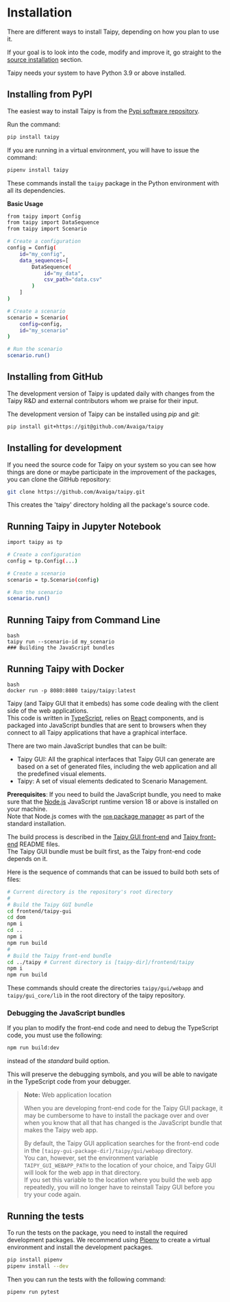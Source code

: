 # Installation

There are different ways to install Taipy, depending on how you plan to use it.

If your goal is to look into the code, modify and improve it, go straight
to the [source installation](#installing-for-development) section.

Taipy needs your system to have Python 3.9 or above installed.

## Installing from PyPI

The easiest way to install Taipy is from the
[Pypi software repository](https://pypi.org/project/taipy/).

Run the command:
```bash
pip install taipy
```

If you are running in a virtual environment, you will have to issue the command:
```bash
pipenv install taipy
```

These commands install the `taipy` package in the Python environment with all its
dependencies.

**Basic Usage**

```bash 
from taipy import Config
from taipy import DataSequence
from taipy import Scenario

# Create a configuration
config = Config(
    id="my_config",
    data_sequences=[
        DataSequence(
            id="my_data",
            csv_path="data.csv"
        )
    ]
)

# Create a scenario
scenario = Scenario(
    config=config,
    id="my_scenario"
)

# Run the scenario
scenario.run()
```

## Installing from GitHub

The development version of Taipy is updated daily with changes from the Taipy R&D and external
contributors whom we praise for their input.

The development version of Taipy can be installed using *pip* and *git*:

```bash
pip install git+https://git@github.com/Avaiga/taipy
```

## Installing for development

If you need the source code for Taipy on your system so you can see how things are done or maybe
participate in the improvement of the packages, you can clone the GitHub repository:

```bash
git clone https://github.com/Avaiga/taipy.git
```

This creates the 'taipy' directory holding all the package's source code.

## Running Taipy in Jupyter Notebook

```bash
import taipy as tp

# Create a configuration
config = tp.Config(...)

# Create a scenario
scenario = tp.Scenario(config)

# Run the scenario
scenario.run()
```
## Running Taipy from Command Line

```
bash
taipy run --scenario-id my_scenario
### Building the JavaScript bundles
```
## Running Taipy with Docker

```
bash
docker run -p 8080:8080 taipy/taipy:latest
```
Taipy (and Taipy GUI that it embeds) has some code dealing with the client side of the web
applications.<br/>
This code is written in [TypeScript](https://www.typescriptlang.org/), relies on
[React](https://reactjs.org/) components, and is packaged into JavaScript bundles that are sent to
browsers when they connect to all Taipy applications that have a graphical interface.

There are two main JavaScript bundles that can be built:
- Taipy GUI: All the graphical interfaces that Taipy GUI can generate are based on a set of
  generated files, including the web application and all the predefined visual elements.
- Taipy: A set of visual elements dedicated to Scenario Management.

**Prerequisites**: If you need to build the JavaScript bundle, you need to make sure that the
[Node.js](https://nodejs.org/) JavaScript runtime version 18 or above is installed on your
machine.<br/>
Note that Node.js comes with the [`npm` package manager](https://www.npmjs.com/) as part
of the standard installation.

The build process is described in the [Taipy GUI front-end](frontend/taipy-gui/README.md) and
 [Taipy front-end](frontend/taipy/README.md) README files.<br/>
 The Taipy GUI bundle must be built first, as the Taipy front-end code depends on it.

Here is the sequence of commands that can be issued to build both sets of files:

```bash
# Current directory is the repository's root directory
#
# Build the Taipy GUI bundle
cd frontend/taipy-gui
cd dom
npm i
cd ..
npm i
npm run build
#
# Build the Taipy front-end bundle
cd ../taipy # Current directory is [taipy-dir]/frontend/taipy
npm i
npm run build
```

These commands should create the directories `taipy/gui/webapp` and `taipy/gui_core/lib` in the
root directory of the taipy repository.

### Debugging the JavaScript bundles

If you plan to modify the front-end code and need to debug the TypeScript
code, you must use the following:
```bash
npm run build:dev
```

instead of the *standard* build option.

This will preserve the debugging symbols, and you will be able to navigate in the
TypeScript code from your debugger.

> **Note:** Web application location
>
> When you are developing front-end code for the Taipy GUI package, it may
> be cumbersome to have to install the package over and over when you know
> that all that has changed is the JavaScript bundle that makes the Taipy
> web app.
>
> By default, the Taipy GUI application searches for the front-end code
> in the `[taipy-gui-package-dir]/taipy/gui/webapp` directory.<br/>
> You can, however, set the environment variable `TAIPY_GUI_WEBAPP_PATH`
> to the location of your choice, and Taipy GUI will look for the web
> app in that directory.<br/>
> If you set this variable to the location where you build the web app
> repeatedly, you will no longer have to reinstall Taipy GUI before you
> try your code again.


## Running the tests

To run the tests on the package, you need to install the required development packages.
We recommend using [Pipenv](https://pipenv.pypa.io/en/latest/) to create a virtual environment
and install the development packages.

```bash
pip install pipenv
pipenv install --dev
```

Then you can run the tests with the following command:

```bash
pipenv run pytest
```
